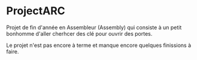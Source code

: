 # ProjectARC

Projet de fin d'année en Assembleur (Assembly) qui consiste à un petit bonhomme d'aller cherhcer des clé pour ouvrir des portes.

Le projet n'est pas encore à terme et manque encore quelques finissions à faire.

